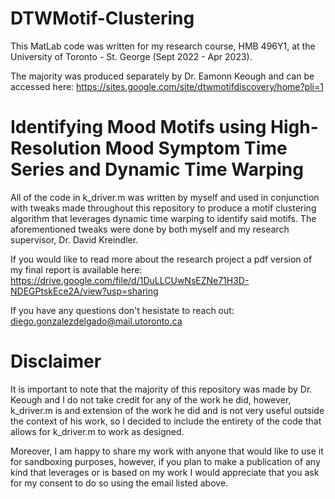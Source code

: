 # DTWMotif-Clustering

This MatLab code was written for my research course, HMB 496Y1, at the University of Toronto - St. George (Sept 2022 - Apr 2023).

The majority was produced separately by Dr. Eamonn Keough and can be accessed here: 
https://sites.google.com/site/dtwmotifdiscovery/home?pli=1

# Identifying Mood Motifs using High-Resolution Mood Symptom Time Series and Dynamic Time Warping

All of the code in k_driver.m was written by myself and used in conjunction with tweaks made throughout this repository to produce a motif clustering algorithm that leverages dynamic time warping to identify said motifs. The aforementioned tweaks were done by both myself and my research supervisor, Dr. David Kreindler.

If you would like to read more about the research project a pdf version of my final report is available here:
https://drive.google.com/file/d/1DuLLCUwNsEZNe71H3D-NDEGPtskEce2A/view?usp=sharing

If you have any questions don't hesistate to reach out: diego.gonzalezdelgado@mail.utoronto.ca

# Disclaimer
It is important to note that the majority of this repository was made by Dr. Keough and I do not take credit for any of the work he did, however, k_driver.m is and extension of the work he did and is not very useful outside the context of his work, so I decided to include the entirety of the code that allows for k_driver.m to work as designed.

Moreover, I am happy to share my work with anyone that would like to use it for sandboxing purposes, however, if you plan to make a publication of any kind that leverages or is based on my work I would appreciate that you ask for my consent to do so using the email listed above.



